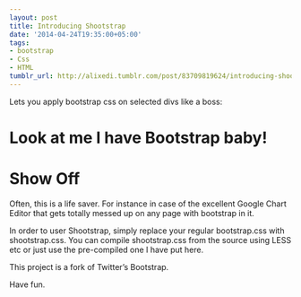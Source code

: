 ```yaml
---
layout: post
title: Introducing Shootstrap
date: '2014-04-24T19:35:00+05:00'
tags:
- bootstrap
- Css
- HTML
tumblr_url: http://alixedi.tumblr.com/post/83709819624/introducing-shootstrap
---
```

Lets you apply bootstrap css on selected divs like a boss:

<div class="shoot">
  <div class="jumbotron">
    <h1>Look at me I have Bootstrap baby!</h1>
  </div>
</div>

<div class="dont_shoot">
  <div class="jumbotron">
    <h1>Show Off</h1>
  </div>
</div>


Often, this is a life saver. For instance in case of the excellent Google Chart Editor that gets totally messed up on any page with bootstrap in it.

In order to user Shootstrap, simply replace your regular bootstrap.css with shootstrap.css. You can compile shootstrap.css from the source using LESS etc or just use the pre-compiled one I have put here.

This project is a fork of Twitter’s Bootstrap.

Have fun.
